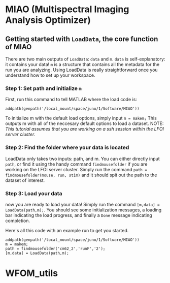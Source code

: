 # MIAO (Multispectral Imaging Analysis Optimizer)

## Getting started with `LoadData`, the core function of MIAO
There are two main outputs of `LoadData`: `data` and `m`. `data` is self-explanatory: it contains your data! `m` is a structure that contains all the metadata for the run you are analyzing. Using LoadData is really straightforward once you understand how to set up your workspace.

### Step 1: Set path and initialize `m`
First, run this command to tell MATLAB where the load code is:

`addpath(genpath('/local_mount/space/juno/1/Software/MIAO'))`

To initialize m with the default load options, simply input `m = makem;` This outputs m with all of the neccesary default options to load a dataset. NOTE: _This tutorial assumes that you are working on a ssh session within the LFOI server cluster._

### Step 2: Find the folder where your data is located
LoadData only takes two inputs: path, and m. You can either directly input `path`, or find it using the handy command `findmousefolder` if you are working on the LFOI server cluster. Simply run the command `path = findmousefolder(mouse, run, stim)` and it should spit out the path to the dataset of interest.

### Step 3: Load your data
now you are ready to load your data! Simply run the command `[m,data] = LoadData(path,m);`. You should see some initialization messages, a loading bar indicating the load progress, and finally a `Done` message indicating completion.

Here's all this code with an example run to get you started.

```
addpath(genpath('/local_mount/space/juno/1/Software/MIAO'))
m = makem;
path = findmousefolder('cm62_2','runF','2');
[m,data] = LoadData(path,m);
```
# WFOM_utils
